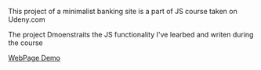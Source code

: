 This project of a minimalist banking site is a part of JS course taken on Udeny.com

The project Dmoenstraits the JS functionality I've learbed and writen during the course

[WebPage Demo](https://benyossef27.github.io/bank-project/)

